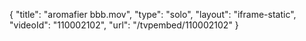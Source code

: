{
    "title": "aromafier bbb.mov",
    "type": "solo",
    "layout": "iframe-static",
    "videoId": "110002102",
    "url": "\/tvpembed\/110002102"
}